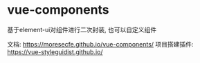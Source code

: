 # vue-components

基于element-ui对组件进行二次封装, 也可以自定义组件

文档:  https://moresecfe.github.io/vue-components/
项目搭建插件: https://vue-styleguidist.github.io/